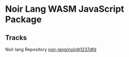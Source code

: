 # Noir Lang WASM JavaScript Package

## Tracks
Noir lang Repository [noir-lang/noir@1237dfd](https://github.com/noir-lang/noir/tree/1237dfd5b52d0c7b88efe9b7d56d4a1b557bf391)